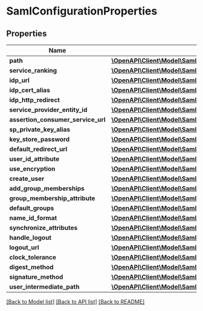 # SamlConfigurationProperties

## Properties
Name | Type | Description | Notes
------------ | ------------- | ------------- | -------------
**path** | [**\OpenAPI\Client\Model\SamlConfigurationPropertyItemsArray**](SamlConfigurationPropertyItemsArray.md) |  | [optional] 
**service_ranking** | [**\OpenAPI\Client\Model\SamlConfigurationPropertyItemsLong**](SamlConfigurationPropertyItemsLong.md) |  | [optional] 
**idp_url** | [**\OpenAPI\Client\Model\SamlConfigurationPropertyItemsString**](SamlConfigurationPropertyItemsString.md) |  | [optional] 
**idp_cert_alias** | [**\OpenAPI\Client\Model\SamlConfigurationPropertyItemsString**](SamlConfigurationPropertyItemsString.md) |  | [optional] 
**idp_http_redirect** | [**\OpenAPI\Client\Model\SamlConfigurationPropertyItemsBoolean**](SamlConfigurationPropertyItemsBoolean.md) |  | [optional] 
**service_provider_entity_id** | [**\OpenAPI\Client\Model\SamlConfigurationPropertyItemsString**](SamlConfigurationPropertyItemsString.md) |  | [optional] 
**assertion_consumer_service_url** | [**\OpenAPI\Client\Model\SamlConfigurationPropertyItemsString**](SamlConfigurationPropertyItemsString.md) |  | [optional] 
**sp_private_key_alias** | [**\OpenAPI\Client\Model\SamlConfigurationPropertyItemsString**](SamlConfigurationPropertyItemsString.md) |  | [optional] 
**key_store_password** | [**\OpenAPI\Client\Model\SamlConfigurationPropertyItemsString**](SamlConfigurationPropertyItemsString.md) |  | [optional] 
**default_redirect_url** | [**\OpenAPI\Client\Model\SamlConfigurationPropertyItemsString**](SamlConfigurationPropertyItemsString.md) |  | [optional] 
**user_id_attribute** | [**\OpenAPI\Client\Model\SamlConfigurationPropertyItemsString**](SamlConfigurationPropertyItemsString.md) |  | [optional] 
**use_encryption** | [**\OpenAPI\Client\Model\SamlConfigurationPropertyItemsBoolean**](SamlConfigurationPropertyItemsBoolean.md) |  | [optional] 
**create_user** | [**\OpenAPI\Client\Model\SamlConfigurationPropertyItemsBoolean**](SamlConfigurationPropertyItemsBoolean.md) |  | [optional] 
**add_group_memberships** | [**\OpenAPI\Client\Model\SamlConfigurationPropertyItemsBoolean**](SamlConfigurationPropertyItemsBoolean.md) |  | [optional] 
**group_membership_attribute** | [**\OpenAPI\Client\Model\SamlConfigurationPropertyItemsString**](SamlConfigurationPropertyItemsString.md) |  | [optional] 
**default_groups** | [**\OpenAPI\Client\Model\SamlConfigurationPropertyItemsArray**](SamlConfigurationPropertyItemsArray.md) |  | [optional] 
**name_id_format** | [**\OpenAPI\Client\Model\SamlConfigurationPropertyItemsString**](SamlConfigurationPropertyItemsString.md) |  | [optional] 
**synchronize_attributes** | [**\OpenAPI\Client\Model\SamlConfigurationPropertyItemsArray**](SamlConfigurationPropertyItemsArray.md) |  | [optional] 
**handle_logout** | [**\OpenAPI\Client\Model\SamlConfigurationPropertyItemsBoolean**](SamlConfigurationPropertyItemsBoolean.md) |  | [optional] 
**logout_url** | [**\OpenAPI\Client\Model\SamlConfigurationPropertyItemsString**](SamlConfigurationPropertyItemsString.md) |  | [optional] 
**clock_tolerance** | [**\OpenAPI\Client\Model\SamlConfigurationPropertyItemsLong**](SamlConfigurationPropertyItemsLong.md) |  | [optional] 
**digest_method** | [**\OpenAPI\Client\Model\SamlConfigurationPropertyItemsString**](SamlConfigurationPropertyItemsString.md) |  | [optional] 
**signature_method** | [**\OpenAPI\Client\Model\SamlConfigurationPropertyItemsString**](SamlConfigurationPropertyItemsString.md) |  | [optional] 
**user_intermediate_path** | [**\OpenAPI\Client\Model\SamlConfigurationPropertyItemsString**](SamlConfigurationPropertyItemsString.md) |  | [optional] 

[[Back to Model list]](../README.md#documentation-for-models) [[Back to API list]](../README.md#documentation-for-api-endpoints) [[Back to README]](../README.md)


